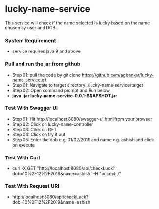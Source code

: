 # lucky-name-service
This service will check if the name selected is lucky based on the name chosen by user and  DOB .

### System Requirement
- service requires java 9 and above 
 
### Pull and run the jar from github
- Step 01: pull the code by git clone https://github.com/agbankar/lucky-name-service.git
- Step 01: Navigate to target directory ./lucky-name-service/target
- Step 02: Open command prompt and Run below 
- **java -jar lucky-name-service-0.0.1-SNAPSHOT.jar**
### Test WIth Swagger UI
- Step 01: Hit  http://localhost:8080/swagger-ui.html from your browser
- Step 02: Click on lucky-name-controller
- Step 03: Click on GET
- Step 04: Click on try it out
- Step 05: Enter the dob e.g. 01/02/2019 and name e.g. ashish and click on execute
### Test With Curl 
- curl -X GET "http://localhost:8080/api/checkLuck?dob=10%2F12%2F2019&name=ashish" -H "accept: */*"
### Test With Request URI
- http://localhost:8080/api/checkLuck?dob=10%2F12%2F2019&name=ashish




